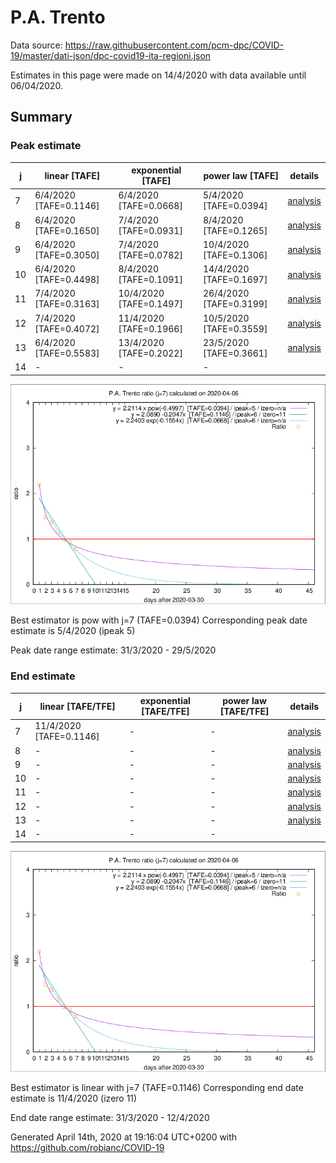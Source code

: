 # P.A. Trento


Data source: https://raw.githubusercontent.com/pcm-dpc/COVID-19/master/dati-json/dpc-covid19-ita-regioni.json

Estimates in this page were made on 14/4/2020 with data available until 06/04/2020.


## Summary 

### Peak estimate 
|j|linear [TAFE]|exponential [TAFE]|power law [TAFE]|details|
|---|----|-----------|---------|-------|
|7|6/4/2020 [TAFE=0.1146]|6/4/2020 [TAFE=0.0668]|5/4/2020 [TAFE=0.0394]|[analysis](COVID-19_p.a._trento_j7_2020-04-06.md)|
|8|6/4/2020 [TAFE=0.1650]|7/4/2020 [TAFE=0.0931]|8/4/2020 [TAFE=0.1265]|[analysis](COVID-19_p.a._trento_j8_2020-04-06.md)|
|9|6/4/2020 [TAFE=0.3050]|7/4/2020 [TAFE=0.0782]|10/4/2020 [TAFE=0.1306]|[analysis](COVID-19_p.a._trento_j9_2020-04-06.md)|
|10|6/4/2020 [TAFE=0.4498]|8/4/2020 [TAFE=0.1091]|14/4/2020 [TAFE=0.1697]|[analysis](COVID-19_p.a._trento_j10_2020-04-06.md)|
|11|7/4/2020 [TAFE=0.3163]|10/4/2020 [TAFE=0.1497]|26/4/2020 [TAFE=0.3199]|[analysis](COVID-19_p.a._trento_j11_2020-04-06.md)|
|12|7/4/2020 [TAFE=0.4072]|11/4/2020 [TAFE=0.1966]|10/5/2020 [TAFE=0.3559]|[analysis](COVID-19_p.a._trento_j12_2020-04-06.md)|
|13|6/4/2020 [TAFE=0.5583]|13/4/2020 [TAFE=0.2022]|23/5/2020 [TAFE=0.3661]|[analysis](COVID-19_p.a._trento_j13_2020-04-06.md)|
|14|-|-|-||

![best peak estimate](COVID-19_p.a._trento_j7_2020-04-06.png)

Best estimator is pow with j=7 (TAFE=0.0394)
Corresponding peak date estimate is 5/4/2020 (ipeak 5)


Peak date range estimate: 31/3/2020 - 29/5/2020

### End estimate 
|j|linear [TAFE/TFE]|exponential [TAFE/TFE]|power law [TAFE/TFE]|details|
|---|----|-----------|---------|-------|
|7|11/4/2020 [TAFE=0.1146]|-|-|[analysis](COVID-19_p.a._trento_j7_2020-04-06.md)|
|8|-|-|-|[analysis](COVID-19_p.a._trento_j8_2020-04-06.md)|
|9|-|-|-|[analysis](COVID-19_p.a._trento_j9_2020-04-06.md)|
|10|-|-|-|[analysis](COVID-19_p.a._trento_j10_2020-04-06.md)|
|11|-|-|-|[analysis](COVID-19_p.a._trento_j11_2020-04-06.md)|
|12|-|-|-|[analysis](COVID-19_p.a._trento_j12_2020-04-06.md)|
|13|-|-|-|[analysis](COVID-19_p.a._trento_j13_2020-04-06.md)|
|14|-|-|-||

![best zero estimate](COVID-19_p.a._trento_j7_2020-04-06.png)

Best estimator is linear with j=7 (TAFE=0.1146)
Corresponding end date estimate is 11/4/2020 (izero 11)


End date range estimate: 31/3/2020 - 12/4/2020

Generated April 14th, 2020 at 19:16:04 UTC+0200 with https://github.com/robianc/COVID-19
